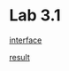 # Lab 3.1

[interface][]

[result][]

[interface]: https://github.com/...
[result]: https://github.com/...